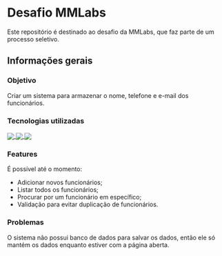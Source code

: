 # Desafio MMLabs

Este repositório é destinado ao desafio da MMLabs, que faz parte de um processo seletivo.

## Informações gerais

### Objetivo

Criar um sistema para armazenar o nome, telefone e e-mail dos funcionários.

### Tecnologias utilizadas

<p>
  <a href="#">
    <img align="center" src="https://img.shields.io/badge/HTML5-E34F26?style=for-the-badge&logo=html5&logoColor=white" />
  </a>
  <a href="#">
    <img align="center" src="https://img.shields.io/badge/CSS3-1572B6?style=for-the-badge&logo=css3&logoColor=white" />
  </a>
  <a href="#">
    <img align="center" src="https://img.shields.io/badge/JavaScript-F7DF1E?style=for-the-badge&logo=javascript&logoColor=black" />
  </a>
</p>

### Features

É possível até o momento:
* Adicionar novos funcionários;
* Listar todos os funcionários;
* Procurar por um funcionário em específico;
* Validação para evitar duplicação de funcionários.

### Problemas

O sistema não possui banco de dados para salvar os dados, então ele só mantém os dados enquanto estiver com a página aberta.
